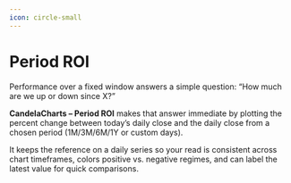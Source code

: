 ```yaml
---
icon: circle-small
---
```


# Period ROI

Performance over a fixed window answers a simple question: “How much are we up or down since X?”&#x20;

**CandelaCharts – Period ROI** makes that answer immediate by plotting the percent change between today’s daily close and the daily close from a chosen period (1M/3M/6M/1Y or custom days).&#x20;

It keeps the reference on a daily series so your read is consistent across chart timeframes, colors positive vs. negative regimes, and can label the latest value for quick comparisons.
